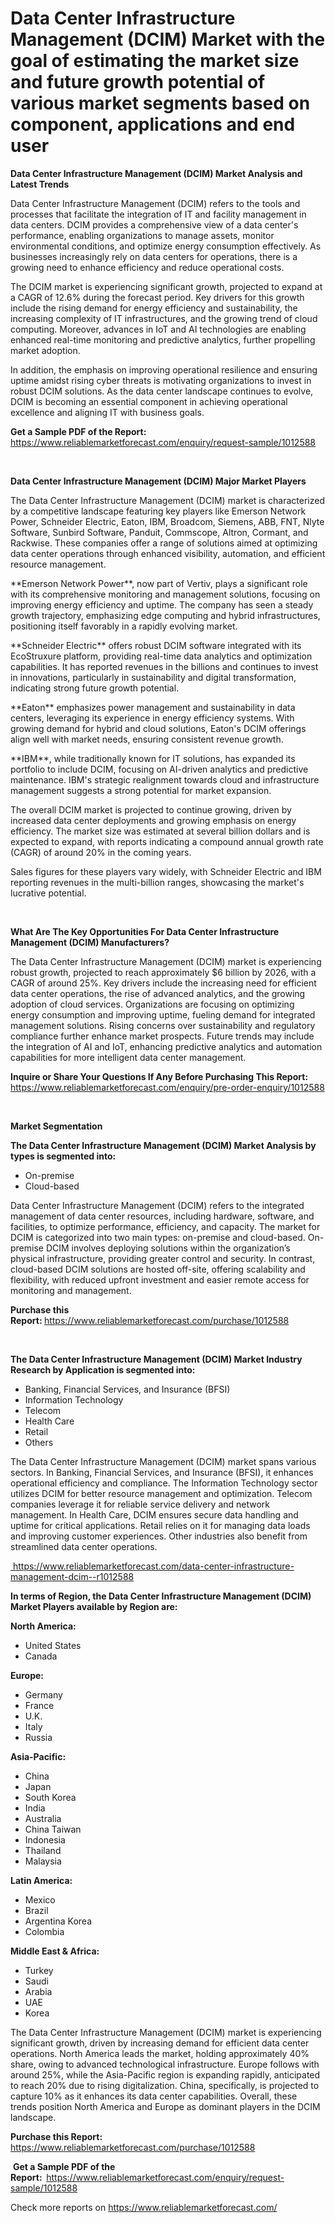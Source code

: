 <p><h1>Data Center Infrastructure Management (DCIM) Market with the goal of estimating the market size and future growth potential of various market segments based on component, applications and end user</h1></p><p><strong>Data Center Infrastructure Management (DCIM) Market Analysis and Latest Trends</strong></p>
<p><p>Data Center Infrastructure Management (DCIM) refers to the tools and processes that facilitate the integration of IT and facility management in data centers. DCIM provides a comprehensive view of a data center's performance, enabling organizations to manage assets, monitor environmental conditions, and optimize energy consumption effectively. As businesses increasingly rely on data centers for operations, there is a growing need to enhance efficiency and reduce operational costs.</p><p>The DCIM market is experiencing significant growth, projected to expand at a CAGR of 12.6% during the forecast period. Key drivers for this growth include the rising demand for energy efficiency and sustainability, the increasing complexity of IT infrastructures, and the growing trend of cloud computing. Moreover, advances in IoT and AI technologies are enabling enhanced real-time monitoring and predictive analytics, further propelling market adoption. </p><p>In addition, the emphasis on improving operational resilience and ensuring uptime amidst rising cyber threats is motivating organizations to invest in robust DCIM solutions. As the data center landscape continues to evolve, DCIM is becoming an essential component in achieving operational excellence and aligning IT with business goals.</p></p>
<p><strong>Get a Sample PDF of the Report:&nbsp;</strong> <a href="https://www.reliablemarketforecast.com/enquiry/request-sample/1012588?utm_campaign=2890&utm_medium=2&utm_source=Github&utm_content=ia&utm_term=11032025&utm_id=data-center-infrastructure-management-dcim">https://www.reliablemarketforecast.com/enquiry/request-sample/1012588</a></p>
<p>&nbsp;</p>
<p><strong>Data Center Infrastructure Management (DCIM) Major Market Players</strong></p>
<p><p>The Data Center Infrastructure Management (DCIM) market is characterized by a competitive landscape featuring key players like Emerson Network Power, Schneider Electric, Eaton, IBM, Broadcom, Siemens, ABB, FNT, Nlyte Software, Sunbird Software, Panduit, Commscope, Altron, Cormant, and Rackwise. These companies offer a range of solutions aimed at optimizing data center operations through enhanced visibility, automation, and efficient resource management.</p><p>**Emerson Network Power**, now part of Vertiv, plays a significant role with its comprehensive monitoring and management solutions, focusing on improving energy efficiency and uptime. The company has seen a steady growth trajectory, emphasizing edge computing and hybrid infrastructures, positioning itself favorably in a rapidly evolving market.</p><p>**Schneider Electric** offers robust DCIM software integrated with its EcoStruxure platform, providing real-time data analytics and optimization capabilities. It has reported revenues in the billions and continues to invest in innovations, particularly in sustainability and digital transformation, indicating strong future growth potential.</p><p>**Eaton** emphasizes power management and sustainability in data centers, leveraging its experience in energy efficiency systems. With growing demand for hybrid and cloud solutions, Eaton's DCIM offerings align well with market needs, ensuring consistent revenue growth.</p><p>**IBM**, while traditionally known for IT solutions, has expanded its portfolio to include DCIM, focusing on AI-driven analytics and predictive maintenance. IBM's strategic realignment towards cloud and infrastructure management suggests a strong potential for market expansion.</p><p>The overall DCIM market is projected to continue growing, driven by increased data center deployments and growing emphasis on energy efficiency. The market size was estimated at several billion dollars and is expected to expand, with reports indicating a compound annual growth rate (CAGR) of around 20% in the coming years.</p><p>Sales figures for these players vary widely, with Schneider Electric and IBM reporting revenues in the multi-billion ranges, showcasing the market's lucrative potential.</p></p>
<p>&nbsp;</p>
<p><strong>What Are The Key Opportunities For Data Center Infrastructure Management (DCIM) Manufacturers?</strong></p>
<p><p>The Data Center Infrastructure Management (DCIM) market is experiencing robust growth, projected to reach approximately $6 billion by 2026, with a CAGR of around 25%. Key drivers include the increasing need for efficient data center operations, the rise of advanced analytics, and the growing adoption of cloud services. Organizations are focusing on optimizing energy consumption and improving uptime, fueling demand for integrated management solutions. Rising concerns over sustainability and regulatory compliance further enhance market prospects. Future trends may include the integration of AI and IoT, enhancing predictive analytics and automation capabilities for more intelligent data center management.</p></p>
<p><strong>Inquire or Share Your Questions If Any Before Purchasing This Report:</strong> <a href="https://www.reliablemarketforecast.com/enquiry/pre-order-enquiry/1012588?utm_campaign=2890&utm_medium=2&utm_source=Github&utm_content=ia&utm_term=11032025&utm_id=data-center-infrastructure-management-dcim">https://www.reliablemarketforecast.com/enquiry/pre-order-enquiry/1012588</a></p>
<p>&nbsp;</p>
<p><strong>Market Segmentation</strong></p>
<p><strong>The Data Center Infrastructure Management (DCIM) Market Analysis by types is segmented into:</strong></p>
<p><ul><li>On-premise</li><li>Cloud-based</li></ul></p>
<p><p>Data Center Infrastructure Management (DCIM) refers to the integrated management of data center resources, including hardware, software, and facilities, to optimize performance, efficiency, and capacity. The market for DCIM is categorized into two main types: on-premise and cloud-based. On-premise DCIM involves deploying solutions within the organization’s physical infrastructure, providing greater control and security. In contrast, cloud-based DCIM solutions are hosted off-site, offering scalability and flexibility, with reduced upfront investment and easier remote access for monitoring and management.</p></p>
<p><strong>Purchase this Report:&nbsp;</strong><a href="https://www.reliablemarketforecast.com/purchase/1012588?utm_campaign=2890&utm_medium=2&utm_source=Github&utm_content=ia&utm_term=11032025&utm_id=data-center-infrastructure-management-dcim">https://www.reliablemarketforecast.com/purchase/1012588</a></p>
<p>&nbsp;</p>
<p><strong>The Data Center Infrastructure Management (DCIM) Market Industry Research by Application is segmented into:</strong></p>
<p><ul><li>Banking, Financial Services, and Insurance (BFSI)</li><li>Information Technology</li><li>Telecom</li><li>Health Care</li><li>Retail</li><li>Others</li></ul></p>
<p><p>The Data Center Infrastructure Management (DCIM) market spans various sectors. In Banking, Financial Services, and Insurance (BFSI), it enhances operational efficiency and compliance. The Information Technology sector utilizes DCIM for better resource management and optimization. Telecom companies leverage it for reliable service delivery and network management. In Health Care, DCIM ensures secure data handling and uptime for critical applications. Retail relies on it for managing data loads and improving customer experiences. Other industries also benefit from streamlined data center operations.</p></p>
<p><a href="https://www.reliablemarketforecast.com/data-center-infrastructure-management-dcim--r1012588?utm_campaign=2890&utm_medium=2&utm_source=Github&utm_content=ia&utm_term=11032025&utm_id=data-center-infrastructure-management-dcim">&nbsp;https://www.reliablemarketforecast.com/data-center-infrastructure-management-dcim--r1012588</a></p>
<p><strong>In terms of Region, the Data Center Infrastructure Management (DCIM) Market Players available by Region are:</strong></p>
<p>
    <p> <strong> North America: </strong>
        <ul>
            <li>United States</li>
            <li>Canada</li>
        </ul>
        </p> 
    <p> <strong> Europe: </strong>
        <ul>
            <li>Germany</li>
            <li>France</li>
            <li>U.K.</li>
            <li>Italy</li>
            <li>Russia</li>
        </ul>
        </p> 
    <p> <strong> Asia-Pacific: </strong>
        <ul>
            <li>China</li>
            <li>Japan</li>
            <li>South Korea</li>
            <li>India</li>
            <li>Australia</li>
            <li>China Taiwan</li>
            <li>Indonesia</li>
            <li>Thailand</li>
            <li>Malaysia</li>
        </ul>
        </p> 
    <p> <strong> Latin America: </strong>
        <ul>
            <li>Mexico</li>
            <li>Brazil</li>
            <li>Argentina Korea</li>
            <li>Colombia</li>
        </ul>
        </p> 
    <p> <strong> Middle East & Africa: </strong>
        <ul>
            <li>Turkey</li>
            <li>Saudi</li>
            <li>Arabia</li>
            <li>UAE</li>
            <li>Korea</li>
        </ul>
    </p>
    </p>
<p><p>The Data Center Infrastructure Management (DCIM) market is experiencing significant growth, driven by increasing demand for efficient data center operations. North America leads the market, holding approximately 40% share, owing to advanced technological infrastructure. Europe follows with around 25%, while the Asia-Pacific region is expanding rapidly, anticipated to reach 20% due to rising digitalization. China, specifically, is projected to capture 10% as it enhances its data center capabilities. Overall, these trends position North America and Europe as dominant players in the DCIM landscape.</p></p>
<p><strong>Purchase this Report: </strong><a href="https://www.reliablemarketforecast.com/purchase/1012588?utm_campaign=2890&utm_medium=2&utm_source=Github&utm_content=ia&utm_term=11032025&utm_id=data-center-infrastructure-management-dcim">https://www.reliablemarketforecast.com/purchase/1012588</a></p>
<p>&nbsp;<strong>Get a Sample PDF of the Report:&nbsp;&nbsp;</strong><a href="https://www.reliablemarketforecast.com/enquiry/request-sample/1012588?utm_campaign=2890&utm_medium=2&utm_source=Github&utm_content=ia&utm_term=11032025&utm_id=data-center-infrastructure-management-dcim">https://www.reliablemarketforecast.com/enquiry/request-sample/1012588</a></p>
<p><strong></strong></p>
<p>Check more reports on <a href="https://www.reliablemarketforecast.com/?utm_campaign=2890&utm_medium=2&utm_source=Github&utm_content=ia&utm_term=11032025&utm_id=data-center-infrastructure-management-dcim">https://www.reliablemarketforecast.com/</a></p>